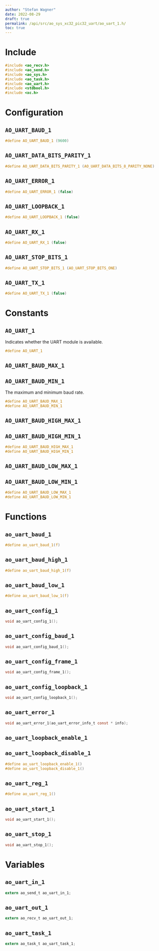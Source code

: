 ```yaml
---
author: "Stefan Wagner"
date: 2022-08-29
draft: true
permalink: /api/src/ao_sys_xc32_pic32_uart/ao_uart_1.h/
toc: true
---
```


# Include

```c
#include <ao_recv.h>
#include <ao_send.h>
#include <ao_sys.h>
#include <ao_task.h>
#include <ao_uart.h>
#include <stdbool.h>
#include <xc.h>
```

# Configuration

## `AO_UART_BAUD_1`

```c
#define AO_UART_BAUD_1 (9600)
```

## `AO_UART_DATA_BITS_PARITY_1`

```c
#define AO_UART_DATA_BITS_PARITY_1 (AO_UART_DATA_BITS_8_PARITY_NONE)
```

## `AO_UART_ERROR_1`

```c
#define AO_UART_ERROR_1 (false)
```

## `AO_UART_LOOPBACK_1`

```c
#define AO_UART_LOOPBACK_1 (false)
```

## `AO_UART_RX_1`

```c
#define AO_UART_RX_1 (false)
```

## `AO_UART_STOP_BITS_1`

```c
#define AO_UART_STOP_BITS_1 (AO_UART_STOP_BITS_ONE)
```

## `AO_UART_TX_1`

```c
#define AO_UART_TX_1 (false)
```

# Constants

## `AO_UART_1`

Indicates whether the UART module is available.

```c
#define AO_UART_1
```

## `AO_UART_BAUD_MAX_1`
## `AO_UART_BAUD_MIN_1`

The maximum and minimum baud rate.

```c
#define AO_UART_BAUD_MAX_1
#define AO_UART_BAUD_MIN_1
```

## `AO_UART_BAUD_HIGH_MAX_1`
## `AO_UART_BAUD_HIGH_MIN_1`

```c
#define AO_UART_BAUD_HIGH_MAX_1
#define AO_UART_BAUD_HIGH_MIN_1
```

## `AO_UART_BAUD_LOW_MAX_1`
## `AO_UART_BAUD_LOW_MIN_1`

```c
#define AO_UART_BAUD_LOW_MAX_1
#define AO_UART_BAUD_LOW_MIN_1
```

# Functions

## `ao_uart_baud_1`

```c
#define ao_uart_baud_1(f)
```

## `ao_uart_baud_high_1`

```c
#define ao_uart_baud_high_1(f)
```

## `ao_uart_baud_low_1`

```c
#define ao_uart_baud_low_1(f)
```

## `ao_uart_config_1`

```c
void ao_uart_config_1();
```

## `ao_uart_config_baud_1`

```c
void ao_uart_config_baud_1();
```

## `ao_uart_config_frame_1`

```c
void ao_uart_config_frame_1();
```

## `ao_uart_config_loopback_1`

```c
void ao_uart_config_loopback_1();
```

## `ao_uart_error_1`

```c
void ao_uart_error_1(ao_uart_error_info_t const * info);
```

## `ao_uart_loopback_enable_1`
## `ao_uart_loopback_disable_1`

```c
#define ao_uart_loopback_enable_1()
#define ao_uart_loopback_disable_1()
```

## `ao_uart_reg_1`

```c
#define ao_uart_reg_1()
```

## `ao_uart_start_1`

```c
void ao_uart_start_1();
```

## `ao_uart_stop_1`

```c
void ao_uart_stop_1();
```

# Variables

## `ao_uart_in_1`

```c
extern ao_send_t ao_uart_in_1;
```

## `ao_uart_out_1`

```c
extern ao_recv_t ao_uart_out_1;
```

## `ao_uart_task_1`

```c
extern ao_task_t ao_uart_task_1;
```
